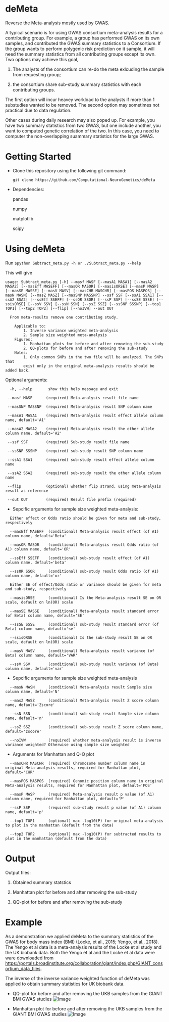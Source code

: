 # deMeta
Reverse the Meta-analysis mostly used by GWAS.

A typical scenario is for using GWAS consortium meta-analysis results for a contributing group.
For example, a group has performed GWAS on its own samples, and contributed the GWAS summary statistics to a Consortium. If the group wants to perform polygenic risk prediction on it sample, it will need the summary statistics from all contributing groups except its own. Two options may achieve this goal, 

 1. The analysts of the consortium can re-do the meta exlcuding the sample from requesting group; 

 2. the consortium share sub-study summary statistics with each contributing groups.

The first option will incur heavey workload to the analysts if more than 1 substudies wanted to be removed. The second option may sometimes not practical due to data regulation.

Other cases during daily research may also poped up. For example, you have two summary statistics from two GWAS, but one include another, you want to computed genetic correlation of the two. In this case, you need to computer the non-overlapping suammary statistics for the large GWAS.

# Getting Started
- Clone this repository using the following git command:

  `git clone https://github.com/Computational-NeuroGenetics/deMeta`

- Dependencies:
  
  pandas
  
  numpy
  
  matplotlib
  
  scipy
  
# Using deMeta

  Run `$python Subtract_meta.py -h or ./Subtract_meta.py --help` 
  
  This will give

 `usage: Subtract_meta.py [-h] --masf MASF [--masA1 MASA1] [--masA2 MASA2]
                     [--masEff MASEFF] [--masOR MASOR] [--masisORSE]
                     [--masP MASP] [--masSE MASSE] [--masV MASV]
                     [--masCHR MASCHR] [--masPOS MASPOS] [--masN MASN]
                     [--masZ MASZ] [--masSNP MASSNP] --ssf SSF [--ssA1 SSA1]
                     [--ssA2 SSA2] [--ssEff SSEFF] [--ssOR SSOR] [--ssP SSP]
                     [--ssSE SSSE] [--ssisORSE] [--ssV SSV] [--ssN SSN]
                     [--ssZ SSZ] [--ssSNP SSSNP] [--top1 TOP1] [--top2 TOP2]
                     [--flip] [--noIVW] --out OUT`        
```
  From meta-results remove one contributing study.

    Applicable to:
        1. Inverse variance weighted meta-analysis
        2. Sample size weighted meta-analysis
    Figures:
        1. Manhattan plots for before and after removing the sub-study
        2. QQ-plots for before and after removing the sub-study
    Notes:
        1. Only common SNPs in the two file will be analyzed. The SNPs that
        exist only in the original meta-analysis results should be added back.
```

Optional arguments:
 ```
   -h, --help       show this help message and exit
  
  --masf MASF      (required) Meta-analysis result file name
  
  --masSNP MASSNP  (required) Meta-analysis result SNP column name
  
  --masA1 MASA1    (required) Meta-analysis result effect allele column name, default='A1'
  
  --masA2 MASA2    (required) Meta-analysis result the other allele column name, default='A2'
  
  --ssf SSF        (required) Sub-study result file name
  
  --ssSNP SSSNP    (required) sub-study result SNP column name
  
  --ssA1 SSA1      (required) sub-study result effect allele column name
  
  --ssA2 SSA2      (required) sub-study result the other allele column name
  
  --flip           (optional) whether flip strand, using meta-analysis result as reference
  
  --out OUT        (required) Result file prefix (required)
  ```
  
- Sepcific arguments for sample size weighted meta-analysis: 
``` 
  Either effect or Odds ratio should be given for meta and sub-study, respectively

  --masEff MASEFF  (conditional) Meta-analysis result effect (of A1) column name, default='Beta'
  
  --masOR MASOR    (conditional) Meta-analysis result Odds ratio (of A1) column name, default='OR'
  
  --ssEff SSEFF    (conditional) sub-study result effect (of A1) column name, default='beta'
  
  --ssOR SSOR      (conditional) sub-study result Odds ratio (of A1) column name, default='or'
  
  Either SE of effect/Odds ratio or variance should be given for meta and sub-study, respectively
  
  --masisORSE      (conditional) Is the Meta-analysis result SE on OR scale, default on ln(OR) scale
  
  --masSE MASSE    (conditional) Meta-analysis result standard error (of Beta) column name, default='SE'
  
  --ssSE SSSE      (conditional) sub-study result standard error (of Beta) column name, default='se'
  
  --ssisORSE       (conditional) Is the sub-study result SE on OR scale, default on ln(OR) scale

  --masV MASV      (conditional) Meta-analysis result variance (of Beta) column name, default='VAR'
  
  --ssV SSV        (conditional) sub-study result variance (of Beta) column name, default='var'
```
 
- Sepcific arguments for sample size weighted meta-analysis
```
  --masN MASN      (conditional) Meta-analysis result Sample size column name, default='N'
  
  --masZ MASZ      (conditional) Meta-analysis result Z score column name, default='Zscore'
  
  --ssN SSN        (conditional) sub-study result Sample size column name, default='n'
  
  --ssZ SSZ        (conditional) sub-study result Z score column name, default='zscore'
  
  --noIVW          (required) whether meta-analysis result is inverse variance weighted? Otherwise using sample size weighted
```

-  Arguments for Manhattan and Q-Q plot
```
  --masCHR MASCHR  (required) Chromosome number column name in original Meta-analysis results, required for Manhattan plot, default='CHR'
  
  --masPOS MASPOS  (required) Genomic position column name in original Meta-analysis results, required for Manhattan plot, default='POS'
   
  --masP MASP      (required) Meta-analysis result p value (of A1) column name, required for Manhattan plot, default='P'

  --ssP SSP        (required) sub-study result p value (of A1) column name, default='p'
  
  --top1 TOP1      (optional) max -log10(P) for original meta-analysis to plot in the manhattan (default from the data)
  
  --top2 TOP2      (optional) max -log10(P) for subtracted results to plot in the manhattan (default from the data)
 ```
# Output

Output files:

1. Obtained summary statstics

2. Manhattan plot for before and after removing the sub-study

3. QQ-plot for before and after removing the sub-study

# Example

As a demonstration we applied deMeta to the summary statistics of the GWAS for body mass index (BMI) (Locke, et al., 2015; Yengo, et al., 2018). The Yengo et al data is a meta-analysis results of the Locke et al study and the UK biobank data. Both the Yengo et al and the Locke et al data were ware downloaded from https://portals.broadinstitute.org/collaboration/giant/index.php/GIANT_consortium_data_files. 

The inverse of the inverse variance weighted function of deMeta was applied to obtain summary statistics for UK biobank data.

- QQ-plot for before and after removing the UKB samples from the GIANT BMI GWAS studies 
![Image](../master/test/BMI_qq.png?raw=true)

- Manhattan plot for before and after removing the UKB samples from the GIANT BMI GWAS studies 
![Image](../master/test/BMI_manhattan.png?raw=true)

